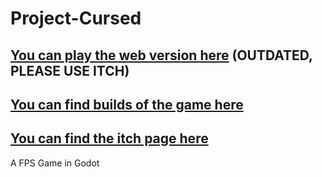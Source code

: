 # Project-Cursed
## [You can play the web version here](https://studio-algor.github.io/Project-Cursed/) (OUTDATED, PLEASE USE ITCH)
## [You can find builds of the game here](https://github.com/Studio-Algor/Project-Cursed/releases)
## [You can find the itch page here](https://longingly.itch.io/project-cursed)
A FPS Game in Godot

